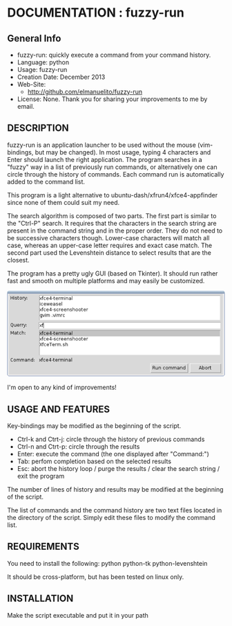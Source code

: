 # DOCUMENTATION : fuzzy-run

## General Info

* fuzzy-run: quickly execute a command from your command history.
* Language: python
* Usage: fuzzy-run
* Creation Date: December 2013
* Web-Site: 
    - http://github.com/elmanuelito/fuzzy-run
* License: None. Thank you for sharing your improvements to me by email.


## DESCRIPTION

fuzzy-run is an application launcher to be used without the mouse (vim-bindings, but may be changed). In most usage, typing 4 characters and Enter should launch the right application. 
The program searches in a "fuzzy" way in a list of previously run commands, or alternatively one can circle through the history of commands.
Each command run is automatically added to the command list.

This program is a light alternative to ubuntu-dash/xfrun4/xfce4-appfinder since none of them could suit my need.

The search algorithm is composed of two parts. The first part is similar to the "Ctrl-P" search. It requires that the characters in the search string are present in the command string and in the proper order. They do not need to be successive characters though. Lower-case characters will match all case, whereas an upper-case letter requires and exact case match. The second part used the Levenshtein distance to select results that are the closest.  

The program has a pretty ugly GUI (based on Tkinter). It should run rather fast and smooth on multiple platforms and may easily be customized. 

![fuzzy-run GUI](ScreenshotFuzzyRun.png "The ugly fuzzy-run GUI")

I'm open to any kind of improvements!

## USAGE AND FEATURES
Key-bindings may be modified as the beginning of the script.
* Ctrl-k and Ctrt-j: circle through the history of previous commands
* Ctrl-n and Ctrt-p: circle through the results
* Enter: execute the command (the one displayed after "Command:")
* Tab: perfom completion based on the selected results
* Esc: abort the history loop / purge the results / clear the search string / exit the program

The number of lines of history and results may be modified at the beginning of the script.

The list of commands and the command history are two text files located in the directory of the script. Simply edit these files to modify the command list.

## REQUIREMENTS
You need to install the following:
    python
    python-tk
    python-levenshtein

It should be cross-platform, but has been tested on linux only.


## INSTALLATION
Make the script executable and put it in your path





